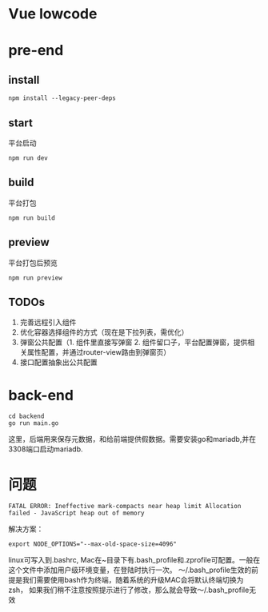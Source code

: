 # Vue lowcode

# pre-end
## install
```
npm install --legacy-peer-deps
```

## start
平台启动
```
npm run dev
```

## build
平台打包
```
npm run build
```

## preview
平台打包后预览
```
npm run preview
```

## TODOs
1. 完善远程引入组件
2. 优化容器选择组件的方式（现在是下拉列表，需优化）
3. 弹窗公共配置（1. 组件里直接写弹窗 2. 组件留口子，平台配置弹窗，提供相关属性配置，并通过router-view路由到弹窗页）
4. 接口配置抽象出公共配置
# back-end
```
cd backend
go run main.go
```
这里，后端用来保存元数据，和给前端提供假数据。需要安装go和mariadb,并在3308端口启动mariadb.


# 问题
```
FATAL ERROR: Ineffective mark-compacts near heap limit Allocation failed - JavaScript heap out of memory
```
解决方案：
```
export NODE_OPTIONS="--max-old-space-size=4096"
```
linux可写入到.bashrc, Mac在~目录下有.bash_profile和.zprofile可配置。一般在这个文件中添加用户级环境变量，在登陆时执行一次。
～/.bash_profile生效的前提是我们需要使用bash作为终端，随着系统的升级MAC会将默认终端切换为zsh，
如果我们稍不注意按照提示进行了修改，那么就会导致～/.bash_profile无效